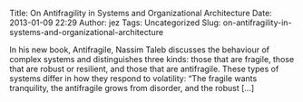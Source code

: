 Title: On Antifragility in Systems and Organizational Architecture
Date: 2013-01-09 22:29
Author: jez
Tags: Uncategorized
Slug: on-antifragility-in-systems-and-organizational-architecture

In his new book, Antifragile, Nassim Taleb discusses the behaviour of
complex systems and distinguishes three kinds: those that are fragile,
those that are robust or resilient, and those that are antifragile.
These types of systems differ in how they respond to volatility: “The
fragile wants tranquility, the antifragile grows from disorder, and the
robust [...]
